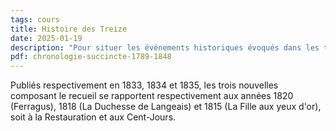 ```yaml
---
tags: cours
title: Histoire des Treize
date: 2025-01-19
description: "Pour situer les événements historiques évoqués dans les trois nouvelles"
pdf: chronologie-succincte-1789-1848
---
```


Publiés respectivement en 1833, 1834 et 1835, les trois nouvelles composant le recueil se rapportent respectivement aux années 1820 (Ferragus), 1818 (La Duchesse de Langeais) et 1815 (La Fille aux yeux d'or), soit à la Restauration et aux Cent-Jours. 

